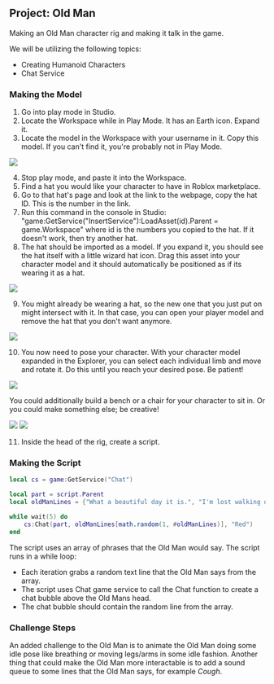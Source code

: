 ## Project: Old Man

Making an Old Man character rig and making it talk in the game.

We will be utilizing the following topics:

  - Creating Humanoid Characters
  - Chat Service

### Making the Model

1. Go into play mode in Studio.
2. Locate the Workspace while in Play Mode. It has an Earth icon. Expand it.
3. Locate the model in the Workspace with your username in it. Copy this model. If you can't find it, you're probably not in Play Mode.

![](https://drive.google.com/uc?export=download&id=1bpnwSHn9ce4MRR46GainRandHcgVbOcw)

4. Stop play mode, and paste it into the Workspace.
5. Find a hat you would like your character to have in Roblox marketplace.
6. Go to that hat's page and look at the link to the webpage, copy the hat ID. This is the number in the link.
7. Run this command in the console in Studio: "game:GetService("InsertService"):LoadAsset(id).Parent = game.Workspace" where id is the numbers you copied to the hat. If it doesn't work, then try another hat.
8. The hat should be imported as a model. If you expand it, you should see the hat itself with a little wizard hat icon. Drag this asset into your character model and it should automatically be positioned as if its wearing it as a hat.

![](https://drive.google.com/uc?export=download&id=1aGYBiFENNJoUO4NiVkSlsLpNLYsD43mQ)

9. You might already be wearing a hat, so the new one that you just put on might intersect with it. In that case, you can open your player model and remove the hat that you don't want anymore.

![](https://drive.google.com/uc?export=download&id=1cT3MZ5kEI8JwxseOv8bIABUQRoDXybYQ)

10. You now need to pose your character. With your character model expanded in the Explorer, you can select each individual limb and move and rotate it. Do this until you reach your desired pose. Be patient!

![](https://drive.google.com/uc?export=view&id=1JXU5JcxQfYUil1noxnTZJYvcA7x3CNL7)

You could additionally build a bench or a chair for your character to sit in. Or you could make something else; be creative!

![](https://drive.google.com/uc?export=view&id=1VZqanfokvh-__xPrhstVnXYbglfNdF1E)
![](https://drive.google.com/uc?export=view&id=1XUJik21zeNjcrQez5YOe__sZikU0UFdp)

11. Inside the head of the rig, create a script.

### Making the Script
```lua
local cs = game:GetService("Chat")

local part = script.Parent
local oldManLines = {"What a beautiful day it is.", "I'm lost walking on the freeway.", "I can't hear you speak up!", "Achoo!", "Good morning!"}

while wait(5) do
	cs:Chat(part, oldManLines[math.random(1, #oldManLines)], "Red")
end
```
The script uses an array of phrases that the Old Man would say.
The script runs in a while loop:
- Each iteration grabs a random text line that the Old Man says from the array.
- The script uses Chat game service to call the Chat function to create a chat bubble above the Old Mans head.
- The chat bubble should contain the random line from the array.

### Challenge Steps

An added challenge to the Old Man is to animate the Old Man doing some idle pose like breathing or moving legs/arms in some idle fashion.
Another thing that could make the Old Man more interactable is to add a sound queue to some lines that the Old Man says, for example *Cough*.